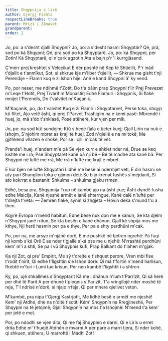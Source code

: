 ```yaml
---
title: Shqypnija e lirë
author: Gjergj Fishta
respectLineBreaks: true
parent: Mrizi i Zânavet
grandparent:
order: 2
---
```


Jo, po: a s'desht djalli Shqypní?
Jo, po: a s'desht hasmi Shqyptár?
Qé, prá, sod po ká Shqypní;
Qé, pra sod po ká Shqyptarë.
Jo, po: ká Shqypni, per Zotin!
Ká Shqyptarë, qi n'çark agzotin
Ata e bajn p'r  'i  kurrgjâsend.

Ç'merr prej kreshtet s'Veleçikut
E dér poshtë në Kep të Shtiellit,
P'r inád t'djallit e t'anmîkut,
Sot, si shkrue kje m'liber t'qiellit,
— Shkrue me gisht t'nji Perendije –
Flamri kuq e zi lshon hije:
Anë e kand Shqypní â' ky vend.

Po, por neser, me ndihmë t'Zotit,
Do t'a bâjm prap Shqypní t'lír
Prej Prevezet m'Leqe t'Hotit,
Prej Tivarit m'Monastir;
Edhé Flamuri i Shqypnís,
Si flakë mnijet t'Perendís,
Do t'valvitet m'Kaçanik.

M'Kaçanik, po, do t'valvitet
Kuq e zi Flamri i  Shqyptarvet,
Perse toka, shqyp kû flitet,
Ajo vetë âsht, qi prej t'Parvet
Trashigim na e kemi pasë:
Mbrendë i huej, jo, mâ s'do t'shklasë,
Posë atëherë, kur vjen per mik.

Jo, po: na sod ktû sundojm;
Ktû s'hecë fjala e tjeter kuej;
Gjall Lirin na nuk e lshojm,
S'njohim mbret as krajl të huej,
Zoti n'qiellë e na mí tokë;
Me gjithkend vllazen e shokë,
Por se i cilli m'cak të vet.

Prande'i huej, n'anderr m'e pá
Se vjen kurr e shklet nder né,
Drue se keq kishte me i rá;
Pse Shqyptarët kanë bâ nji bé –
Bé të madhe ata kanë bâ:
Per Shqypni në luftë me rrâ,
Me rrâ n'luftë me krajl e mbret.

E kúr bjen në luftë Shqyptari
Lidhë me besë ai ndermjet veti,
E din hasmi se aty pari
Shungllon toka e gjimon deti:
Se bijn krenat fushës s'mejdanit,
Si ato kokrrat e bastanit:
Shkulma – shkulma gjaku rrmen.

Edhè, besa pra, Shqypnija
Trup në kambë ajo na âsht çue;
Âsht dyndë fusha edhe Malcija,
Kanë njeshë armët e janë shterngue,
Kanë dalë n'luftë per t'drejta t'veta:
— Zemren flakë, synin si zhgjeta –
Hovin deka s'mund t'u a then.

Kqyrë Evropa n'mend habitun,
Edhe bésë nuk don me e xânun,
Se kta djelm n'Shqypní janë rritun,
Se kta besën e kanë dhânun,
Gjall kè shpija mos me kthye,
Nji herë hasmin per pa e thye,
Per pa e shty perdhûni m'cak.

Po, por na, me arsye m'njânë dorë,
E me pushkë në tjetren ngrehë:
Pá fuqi nji komb s'ká Orë
E as nder t'gjallë s'ká pse me u njehë:
N'rrashtë perdhûni kem' m'i a shti,
Se pa i vû Shqypnís kufi,
Prap Balkant do t'lahen m'gjak.

Ka nji Zot, qi pre' Empirit,
Me sŷ t'drejtë e t'shquet perore,
Vren mbi fise t'rodit t'nirit,
Qi edhe t'ligshtin s'e lshon dore:
Qi mâ t'fortin n'mend harlisun,
Rrebtë m'furi i Lumi tue krisun,
Per nen kambë t'ligshtit i a shtron.

Ky, po, ujë shkallmes s'Shqyptarit
Ká me i dhânun n'lum t'Parrîzit,
Qi sá herë per dhé të Parit
A per dhunë t'pleqnis s'Parizit,
T'a vringllojë nder moshë të reja,
T'i ndrisë n'dorë, si njajo rrfeja,
Qi per mnerë qiellvet veton.

M'kambë, pra nipa t'Gjergj Kastrjotit,
Me lidhë besë e armët me njeshë!
Kem' nji Atdhé, dhè na n'ditë t'sotit;
Kém' Shqypnín na Rregjineshë,
Per Shqypní na të jetojmë;
Gjall Shqypnín na mos t'a lshojmë:
N'mend t'a kem' per jetë e mot.

Por, po ndodhi se vjen dita,
Qi me faj Shqypnín e darni,
Qi e Lirís u erret drita
Edhe m' t'huejë Atdhén e mvarni
A per pare a marri tjera,
Si nder kohë, qi shkuen, atëhera,
U marroftë i Madhi Zot!
